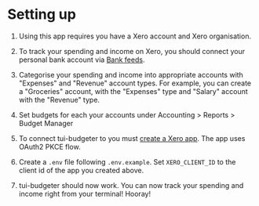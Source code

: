 # Setting up

1. Using this app requires you have a Xero account and Xero organisation.

2. To track your spending and income on Xero, you should connect your personal bank account via [Bank feeds](https://central.xero.com/s/article/Bank-feeds).

3. Categorise your spending and income into appropriate accounts with "Expenses" and "Revenue" account types.
   For example, you can create a "Groceries" account, with the "Expenses" type and "Salary" account with the "Revenue" type.

4. Set budgets for each your accounts under Accounting > Reports > Budget Manager

5. To connect tui-budgeter to you must [create a Xero app](https://developer.xero.com/myapps/). The app uses OAuth2 PKCE flow.

6. Create a `.env` file following `.env.example`. Set `XERO_CLIENT_ID` to the client id of the app you created above.

7. tui-budgeter should now work. You can now track your spending and income right from your terminal! Hooray!
